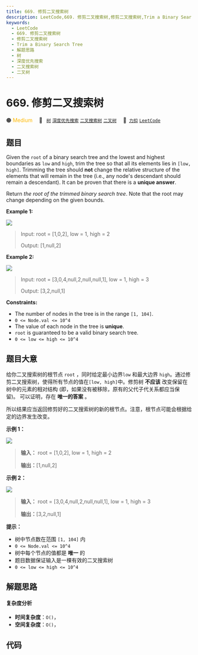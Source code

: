 ```yaml
---
title: 669. 修剪二叉搜索树
description: LeetCode,669. 修剪二叉搜索树,修剪二叉搜索树,Trim a Binary Search Tree,解题思路,树,深度优先搜索,二叉搜索树,二叉树
keywords:
  - LeetCode
  - 669. 修剪二叉搜索树
  - 修剪二叉搜索树
  - Trim a Binary Search Tree
  - 解题思路
  - 树
  - 深度优先搜索
  - 二叉搜索树
  - 二叉树
---
```


# 669. 修剪二叉搜索树

🟠 <font color=#ffb800>Medium</font>&emsp; 🔖&ensp; [`树`](/tag/tree.md) [`深度优先搜索`](/tag/depth-first-search.md) [`二叉搜索树`](/tag/binary-search-tree.md) [`二叉树`](/tag/binary-tree.md)&emsp; 🔗&ensp;[`力扣`](https://leetcode.cn/problems/trim-a-binary-search-tree) [`LeetCode`](https://leetcode.com/problems/trim-a-binary-search-tree)

## 题目

Given the `root` of a binary search tree and the lowest and highest boundaries
as `low` and `high`, trim the tree so that all its elements lies in `[low,
high]`. Trimming the tree should **not** change the relative structure of the
elements that will remain in the tree (i.e., any node's descendant should
remain a descendant). It can be proven that there is a **unique answer**.

Return _the root of the trimmed binary search tree_. Note that the root may
change depending on the given bounds.



**Example 1:**

![](https://assets.leetcode.com/uploads/2020/09/09/trim1.jpg)

> Input: root = [1,0,2], low = 1, high = 2
> 
> Output: [1,null,2]

**Example 2:**

![](https://assets.leetcode.com/uploads/2020/09/09/trim2.jpg)

> Input: root = [3,0,4,null,2,null,null,1], low = 1, high = 3
> 
> Output: [3,2,null,1]

**Constraints:**

  * The number of nodes in the tree is in the range `[1, 104]`.
  * `0 <= Node.val <= 10^4`
  * The value of each node in the tree is **unique**.
  * `root` is guaranteed to be a valid binary search tree.
  * `0 <= low <= high <= 10^4`


## 题目大意

给你二叉搜索树的根节点 `root` ，同时给定最小边界`low` 和最大边界 `high`。通过修剪二叉搜索树，使得所有节点的值在`[low,
high]`中。修剪树 **不应该**  改变保留在树中的元素的相对结构 (即，如果没有被移除，原有的父代子代关系都应当保留)。 可以证明，存在
**唯一的答案**  。

所以结果应当返回修剪好的二叉搜索树的新的根节点。注意，根节点可能会根据给定的边界发生改变。



**示例 1：**

![](https://assets.leetcode.com/uploads/2020/09/09/trim1.jpg)

> 
> 
> 
> 
> 
> **输入：** root = [1,0,2], low = 1, high = 2
> 
> **输出：**[1,null,2]
> 
> 

**示例 2：**

![](https://assets.leetcode.com/uploads/2020/09/09/trim2.jpg)

> 
> 
> 
> 
> 
> **输入：** root = [3,0,4,null,2,null,null,1], low = 1, high = 3
> 
> **输出：**[3,2,null,1]
> 
> 



**提示：**

  * 树中节点数在范围 `[1, 104]` 内
  * `0 <= Node.val <= 10^4`
  * 树中每个节点的值都是 **唯一** 的
  * 题目数据保证输入是一棵有效的二叉搜索树
  * `0 <= low <= high <= 10^4`


## 解题思路

#### 复杂度分析

- **时间复杂度**：`O()`，
- **空间复杂度**：`O()`，

## 代码

```javascript

```